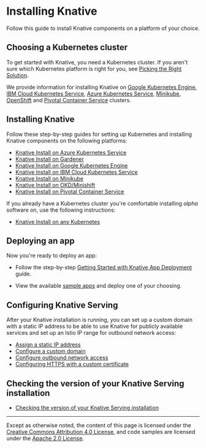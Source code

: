# Installing Knative

Follow this guide to install Knative components on a platform of your choice. 

## Choosing a Kubernetes cluster

To get started with Knative, you need a Kubernetes cluster. If you aren't
sure which Kubernetes platform is right for you, see
[Picking the Right Solution](https://kubernetes.io/docs/setup/pick-right-solution/).

We provide information for installing Knative on
[Google Kubernetes Engine](https://cloud.google.com/kubernetes-engine/docs/), [IBM Cloud Kubernetes Service](https://www.ibm.com/cloud/container-service), [Azure Kubernetes Service](https://docs.microsoft.com/en-us/azure/aks/), [Minikube](https://kubernetes.io/docs/setup/minikube/), [OpenShift](https://github.com/openshift/origin) and [Pivotal Container Service](https://pivotal.io/platform/pivotal-container-service) clusters.

## Installing Knative

Follow these step-by-step guides for setting up Kubernetes and installing
Knative components on the following platforms:

* [Knative Install on Azure Kubernetes Service](Knative-with-AKS.md)
* [Knative Install on Gardener](Knative-with-Gardener.md)
* [Knative Install on Google Kubernetes Engine](Knative-with-GKE.md)
* [Knative Install on IBM Cloud Kubernetes Service](Knative-with-IKS.md)
* [Knative Install on Minikube](Knative-with-Minikube.md)
* [Knative Install on OKD/Minishift](Knative-with-Minishift.md)
* [Knative Install on Pivotal Container Service](Knative-with-PKS.md)

If you already have a Kubernetes cluster you're comfortable installing
*alpha* software on, use the following instructions:

* [Knative Install on any Kubernetes](Knative-with-any-k8s.md)

## Deploying an app

Now you're ready to deploy an app:

* Follow the step-by-step
  [Getting Started with Knative App Deployment](getting-started-knative-app.md)
  guide.

* View the available [sample apps](../serving/samples) and deploy one of your
  choosing.

## Configuring Knative Serving

After your Knative installation is running, you can set up a custom domain with
a static IP address to be able to use Knative for publicly available services
and set up an Istio IP range for outbound network access:

* [Assign a static IP address](../serving/gke-assigning-static-ip-address.md)
* [Configure a custom domain](../serving/using-a-custom-domain.md)
* [Configure outbound network access](../serving/outbound-network-access.md)
* [Configuring HTTPS with a custom certificate](../serving/using-an-ssl-cert.md)

## Checking the version of your Knative Serving installation

* [Checking the version of your Knative Serving installation](check-install-version.md)

---

Except as otherwise noted, the content of this page is licensed under the
[Creative Commons Attribution 4.0 License](https://creativecommons.org/licenses/by/4.0/),
and code samples are licensed under the
[Apache 2.0 License](https://www.apache.org/licenses/LICENSE-2.0).
